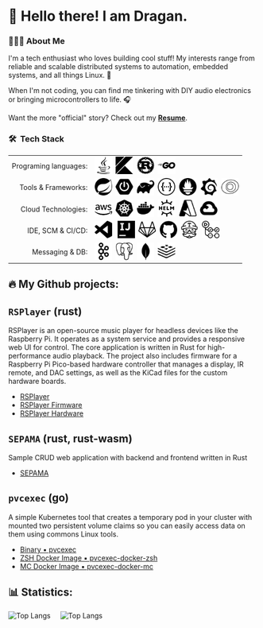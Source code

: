 # 👋 Hello there! I am Dragan.
 
### 👨🏼‍💻&nbsp;About Me

I'm a tech enthusiast who loves building cool stuff! My interests range from reliable and scalable distributed systems to automation, embedded systems, and all things Linux. 🐧

When I'm not coding, you can find me tinkering with DIY audio electronics or bringing microcontrollers to life. 🎧

Want the more "official" story? Check out my __[Resume](https://drive.google.com/file/d/0BytWXZb-QVNcV2dhTFk2NzNHZU0/view?usp=sharing&resourcekey=0-B-HQdgiT7tV-4cQESB4_Ng)__.

### 🛠 &nbsp;Tech Stack
|||
----:|----
Programing languages:|<img alt="Java" src="assets/java.svg" width=35px>&nbsp;&nbsp;<img alt="Kotlin" src="assets/kotlin.svg" width=35px>&nbsp;&nbsp;<img alt="Rust" src="assets/rust.svg" width=35px>&nbsp;&nbsp;<img alt="Go" src="assets/go.svg" width=35px>
Tools & Frameworks:|<img alt="Spring" src="assets/spring.svg" width=35px>&nbsp;&nbsp;<img alt="Spring Boot" src="assets/springboot.svg" width=35px>&nbsp;&nbsp;<img alt="Gradle" src="assets/gradle.svg" width=35px>&nbsp;&nbsp;<img alt="Swagger" src="assets/swagger.svg" width=35px>&nbsp;&nbsp;<img alt="Prometheus" src="assets/prometheus.svg" width=35px>&nbsp;&nbsp;<img alt="Grafana" src="assets/grafana.svg" width=35px>&nbsp;&nbsp;<img alt="Newrelic" src="assets/newrelic.svg" width=35px>
Cloud Technologies:|<img alt="AWS" src="assets/aws.svg" width=35px>&nbsp;&nbsp;<img alt="Kubernetes" src="assets/kubernetes.svg" width=35px>&nbsp;&nbsp;<img alt="Docker" src="assets/docker.svg" width=35px>&nbsp;&nbsp;<img alt="Helm" src="assets/helm.svg" width=35px>&nbsp;&nbsp;<img alt="Azure" src="assets/microsoftazure.svg" width=35px>&nbsp;&nbsp;<img alt="Google Cloud" src="assets/googlecloud.svg" width=35px>
IDE, SCM & CI/CD:|<img alt="VSCode" src="assets/visualstudiocode.svg" width=35px>  &nbsp;&nbsp;<img alt="IntelliJ Idea" src="assets/intellijidea.svg" width=35px>&nbsp;&nbsp;<img alt="GitLab" src="assets/gitlab.svg" width=35px>&nbsp;&nbsp;<img alt="Github" src="assets/github.svg" width=35px>&nbsp;&nbsp;<img alt="TravisCI" src="assets/travisci.svg" width=35px>&nbsp;&nbsp;<img alt="TravisCI" src="assets/githubactions.svg" width=35px>
Messaging & DB:|<img alt="Apache Kafka" src="assets/apachekafka.svg" width=35px>&nbsp;&nbsp;<img alt="PostgreSQL" src="assets/postgresql.svg" width=35px>&nbsp;&nbsp;<img alt="MongoDB" src="assets/mongodb.svg" width=35px>&nbsp;&nbsp;<img alt="Redis" src="assets/redis.svg" width=35px>


## 🔥 My Github projects: 

## `RSPlayer` (rust)
RSPlayer is an open-source music player for headless devices like the Raspberry Pi. It operates as a system service and provides a responsive web UI for control. The core application is written in Rust for high-performance audio playback. The project also includes firmware for a Raspberry Pi Pico-based hardware controller that manages a display, IR remote, and DAC settings, as well as the KiCad files for the custom hardware boards.

- [RSPlayer](https://github.com/ljufa/rsplayer)
- [RSPlayer Firmware](https://github.com/ljufa/rsplayer_firmware)
- [RSPlayer Hardware](https://github.com/ljufa/rsplayer_hardware)

## `SEPAMA` (rust, rust-wasm)
Sample CRUD web application with backend and frontend written in Rust

- [SEPAMA](https://github.com/ljufa/sepama)


## `pvcexec` (go)
A simple Kubernetes tool that creates a temporary pod in your cluster with mounted two persistent volume claims so you can easily access data on them using commons Linux tools.
- [Binary ▪️ pvcexec](https://github.com/kubextender/pvcexec)
- [ZSH Docker Image ▪️ pvcexec-docker-zsh](https://github.com/kubextender/pvcexec-docker-zsh)
- [MC Docker Image ▪️ pvcexec-docker-mc](https://github.com/kubextender/pvcexec-docker-mc)

## 📊 Statistics:

![Top Langs](https://github-readme-stats.vercel.app/api?username=ljufa&show_icons=true)&nbsp;&nbsp;&nbsp;&nbsp;
![Top Langs](https://github-readme-stats.vercel.app/api/top-langs/?username=ljufa)
